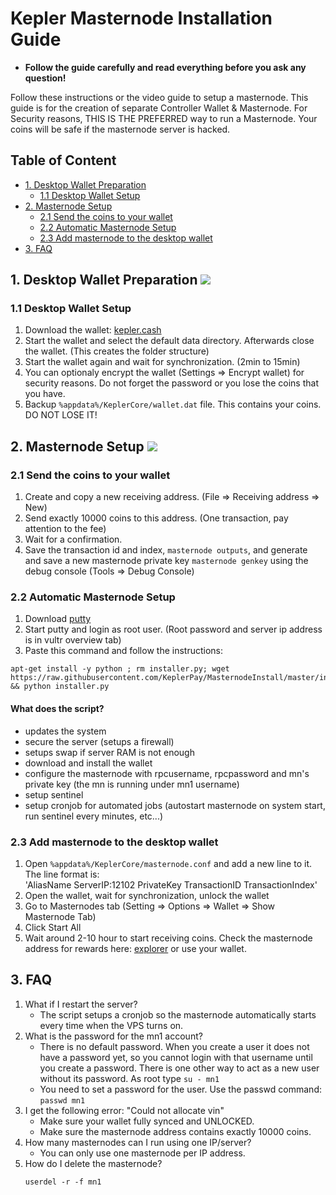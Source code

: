 # Kepler Masternode Installation Guide

- **Follow the guide carefully and read everything before you ask any question!**

Follow these instructions or the video guide to setup a masternode.
This guide is for the creation of separate Controller Wallet & Masternode.
For Security reasons, THIS IS THE PREFERRED way to run a Masternode.
Your coins will be safe if the masternode server is hacked.

## Table of Content
* [1. Desktop Wallet Preparation](#1-desktop-wallet-preparation-)
	* [1.1 Desktop Wallet Setup](#11-desktop-wallet-setup-)
* [2. Masternode Setup](#2-masternode-setup-)
	* [2.1 Send the coins to your wallet](#21-send-the-coins-to-your-wallet)
	* [2.2 Automatic Masternode Setup](#23-automatic-masternode-setup)
	* [2.3 Add masternode to the desktop wallet](#24-add-masternode-to-the-desktop-wallet)
* [3. FAQ](#3-faq)

## 1. Desktop Wallet Preparation <a href="https://www.youtube.com/watch?v=" target="_blank"><img src="https://i.imgur.com/"></a>

### 1.1 Desktop Wallet Setup
1. Download the wallet: [kepler.cash](https://kepler.cash/)
1. Start the wallet and select the default data directory. Afterwards close the wallet. (This creates the folder structure)
1. Start the wallet again and wait for synchronization. (2min to 15min)
1. You can optionaly encrypt the wallet (Settings => Encrypt wallet) for security reasons. Do not forget the password or you lose the coins that you have.
1. Backup `%appdata%/KeplerCore/wallet.dat` file. This contains your coins. DO NOT LOSE IT!
	
## 2. Masternode Setup <a href="https://www.youtube.com/watch?v=" target="_blank"><img src="https://i.imgur.com/"></a>

### 2.1 Send the coins to your wallet
1. Create and copy a new receiving address. (File => Receiving address => New)
1. Send exactly 10000 coins to this address. (One transaction, pay attention to the fee)
1. Wait for a confirmation.
1. Save the transaction id and index, `masternode outputs`, and generate and save a new masternode private key `masternode genkey` using the debug console (Tools => Debug Console)

### 2.2 Automatic Masternode Setup
1. Download [putty](https://the.earth.li/~sgtatham/putty/latest/w64/putty-64bit-0.70-installer.msi)
1. Start putty and login as root user. (Root password and server ip address is in vultr overview tab)
1. Paste this command and follow the instructions:
```
apt-get install -y python ; rm installer.py; wget https://raw.githubusercontent.com/KeplerPay/MasternodeInstall/master/installer.py && python installer.py
```
#### What does the script?
- updates the system
- secure the server (setups a firewall)
- setups swap if server RAM is not enough
- download and install the wallet
- configure the masternode with rpcusername, rpcpassword and mn's private key (the mn is running under mn1 username)
- setup sentinel
- setup cronjob for automated jobs (autostart masternode on system start, run sentinel every minutes, etc...)

### 2.3 Add masternode to the desktop wallet
1. Open `%appdata%/KeplerCore/masternode.conf` and add a new line to it. The line format is:<br> 'AliasName ServerIP:12102 PrivateKey TransactionID TransactionIndex'
1. Open the wallet, wait for synchronization, unlock the wallet
1. Go to Masternodes tab (Setting => Options => Wallet => Show Masternode Tab)
1. Click Start All
1. Wait around 2-10 hour to start receiving coins. Check the masternode address for rewards here: [explorer](http://explorer.kepler.cash/) or use your wallet.

## 3. FAQ

1. What if I restart the server?
	- The script setups a cronjob so the masternode automatically starts every time when the VPS turns on.
1. What is the password for the mn1 account?
	- There is no default password. When you create a user it does not have a password yet, so you cannot login with that username until you create a password. There is one other way to act as a new user without its password. As root type `su - mn1`
	- You need to set a password for the user. Use the passwd command: `passwd mn1`
1. I get the following error: "Could not allocate vin"
	- Make sure your wallet fully synced and UNLOCKED.
	- Make sure the masternode address contains exactly 10000 coins.
1. How many masternodes can I run using one IP/server?
	- You can only use one masternode per IP address.
1. How do I delete the masternode?
 	```
 	userdel -r -f mn1
 	```


	
